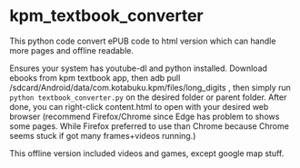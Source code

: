 # kpm_textbook_converter
This python code convert ePUB code to html version which can handle more pages and offline readable.

Ensures your system has youtube-dl and python installed. Download ebooks from kpm textbook app, then adb pull /sdcard/Android/data/com.kotabuku.kpm/files/long_digits , then simply run `python textbook_converter.py` on the desired folder or parent folder. After done, you can right-click content.html to open with your desired web browser (recommend Firefox/Chrome since Edge has problem to shows some pages. While Firefox preferred to use than Chrome because Chrome seems stuck if got many frames+videos running.)

This offline version included videos and games, except google map stuff.

